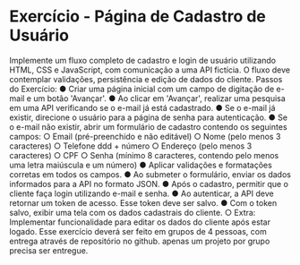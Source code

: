 # Exercício - Página de Cadastro de Usuário


Implemente um fluxo completo de cadastro e login de usuário utilizando HTML, CSS e
JavaScript, com comunicação a uma API fictícia. O fluxo deve contemplar validações,
persistência e edição de dados do cliente. Passos do Exercício:
● Criar uma página inicial com um campo de digitação de e-mail e um botão 'Avançar'.
● Ao clicar em 'Avançar', realizar uma pesquisa em uma API verificando se o e-mail já está
cadastrado.
● Se o e-mail já existir, direcione o usuário para a página de senha para autenticação.
● Se o e-mail não existir, abrir um formulário de cadastro contendo os seguintes campos:
○ Email (pré-preenchido e não editável)
○ Nome (pelo menos 3 caracteres)
○ Telefone ddd + número
○ Endereço (pelo menos 3 caracteres)
○ CPF
○ Senha (mínimo 8 caracteres, contendo pelo menos uma letra maiúscula e um número)
● Aplicar validações e formatações corretas em todos os campos.
● Ao submeter o formulário, enviar os dados informados para a API no formato JSON.
● Após o cadastro, permitir que o cliente faça login utilizando e-mail e senha.
● Ao autenticar, a API deve retornar um token de acesso. Esse token deve ser salvo.
● Com o token salvo, exibir uma tela com os dados cadastrais do cliente.
○ Extra: Implementar funcionalidade para editar os dados do cliente após estar
logado.
Esse exercício deverá ser feito em grupos de 4 pessoas, com entrega através de repositório no
github. apenas um projeto por grupo precisa ser entregue.
